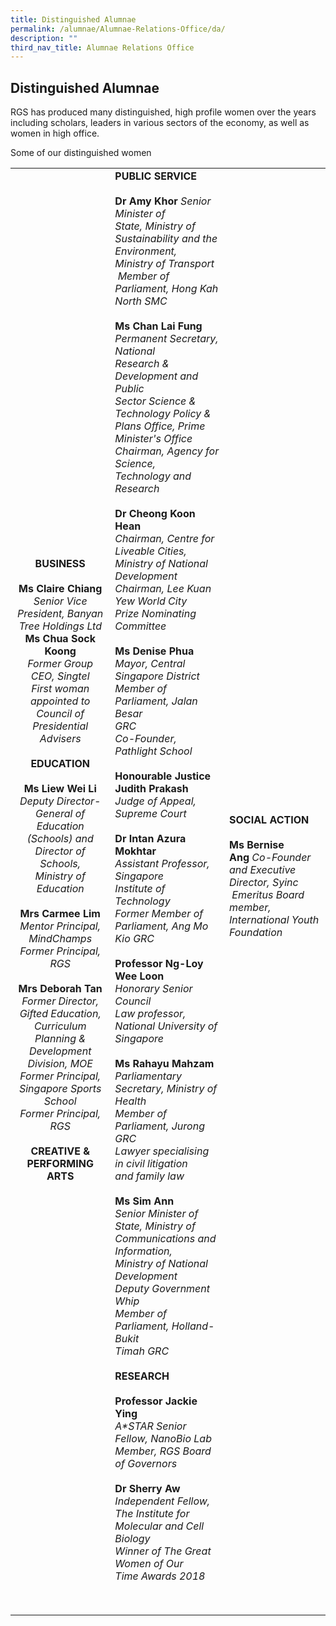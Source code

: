 ```yaml
---
title: Distinguished Alumnae
permalink: /alumnae/Alumnae-Relations-Office/da/
description: ""
third_nav_title: Alumnae Relations Office
---
```

## Distinguished Alumnae

RGS has produced many distinguished, high profile women over the years including scholars, leaders in various sectors of the economy, as well as women in high office.

Some of our distinguished women

|   |   |   |
|:-:|---|---|
| **BUSINESS**<br><br>**Ms Claire Chiang**  <br>_Senior Vice President, Banyan Tree Holdings Ltd_  <br>**Ms Chua Sock Koong**  <br>_Former Group CEO, Singtel  <br>First woman appointed to Council of <br>Presidential Advisers_ <br><br> **EDUCATION**<br><br>**Ms Liew Wei Li**<br>_Deputy Director-General of Education_<br>_(Schools) and Director of Schools,_<br>_Ministry of Education_<br><br>**Mrs Carmee Lim**<br>_Mentor Principal, MindChamps_<br>_Former Principal, RGS_<br><br>**Mrs Deborah Tan**<br>_Former Director, Gifted Education,_<br>_Curriculum Planning & Development_<br>_Division, MOE_<br>_Former Principal, Singapore Sports_<br>_School_<br>_Former Principal, RGS_<br><br> **CREATIVE & PERFORMING ARTS**<br><br> | **PUBLIC SERVICE**<br><br>**Dr Amy Khor** _Senior Minister of<br> State, Ministry of Sustainability and the Environment, <br>Ministry of Transport_<br> _Member of Parliament, Hong Kah<br> North SMC_ <br><br>**Ms Chan Lai Fung**<br>_Permanent Secretary, National_<br>_Research & Development and Public_<br>_Sector Science & Technology Policy &_<br>_Plans Office, Prime Minister's Office_<br>_Chairman, Agency for Science,_<br>_Technology and Research_<br><br>**Dr Cheong Koon Hean**<br>_Chairman, Centre for Liveable Cities,_<br>_Ministry of National Development_<br>_Chairman, Lee Kuan Yew World City_<br>_Prize Nominating Committee_<br><br>**Ms Denise Phua**<br>_Mayor, Central Singapore District_<br>_Member of Parliament, Jalan Besar_<br>_GRC_<br>_Co-Founder, Pathlight School_<br><br>**Honourable Justice Judith Prakash**<br>_Judge of Appeal, Supreme Court_<br><br>**Dr Intan Azura Mokhtar**<br>_Assistant Professor, Singapore_<br>_Institute of Technology_<br>_Former Member of Parliament, Ang Mo_<br>_Kio GRC_<br><br>**Professor Ng-Loy Wee Loon**<br>_Honorary Senior Council_<br>_Law professor, National University of_<br>_Singapore_<br><br>**Ms Rahayu Mahzam**<br>_Parliamentary Secretary, Ministry of_<br>_Health_<br>_Member of Parliament, Jurong GRC_<br>_Lawyer specialising in civil litigation_<br>_and family law_<br><br>**Ms Sim Ann**<br>_Senior Minister of State, Ministry of_<br>_Communications and Information,_<br>_Ministry of National Development_<br>_Deputy Government Whip_<br>_Member of Parliament, Holland-Bukit_<br>_Timah GRC_<br><br>**RESEARCH**<br><br>**Professor Jackie Ying**<br>_A\*STAR Senior Fellow, NanoBio Lab_<br>_Member, RGS Board of Governors_<br><br>**Dr Sherry Aw**<br>_Independent Fellow, The Institute for_<br>_Molecular and Cell Biology_<br>_Winner of The Great Women of Our_<br>_Time Awards 2018_ | **SOCIAL ACTION**<br><br>**Ms Bernise Ang** _Co-Founder and Executive Director, Syinc<br> Emeritus Board member, International Youth Foundation_  |
|   |   |   |
|   |   |   |
|   |   |   |
|   |   |   |
|   |   |   |
|   |   |   |
|   |   |   |
|   |   |   |